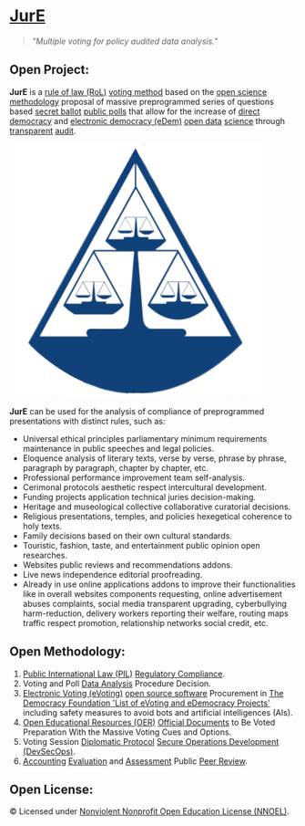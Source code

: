 # [JurE](https://operarioribeiro.github.com/JurE)

> _"Multiple voting for policy audited data analysis."_

## Open Project:

**JurE** is a [rule of law (RoL)](https://en.wikipedia.org/wiki/Rule_of_law) [voting method](https://en.wikipedia.org/wiki/Voting) based on the [open science](https://en.wikipedia.org/wiki/Open_science) [methodology](https://open-sci.github.io/2023-2024/slides/04.pdf) proposal of massive preprogrammed series of questions based [secret ballot](https://en.wikipedia.org/wiki/Secret_ballot) [public polls](https://en.wikipedia.org/wiki/Poll) that allow for the increase of [direct democracy](https://en.wikipedia.org/wiki/Direct_democracy) and [electronic democracy (eDem)](https://en.wikipedia.org/wiki/E-democracy) [open data](https://en.wikipedia.org/wiki/Open_data) [science](https://en.wikipedia.org/wiki/Data_science) through [transparent](https://en.wikipedia.org/wiki/Open_government#Transparency) [audit](https://en.wikipedia.org/wiki/Audit).

![image](https://github.com/operarioribeiro/JurE/blob/main/JurE.png)

**JurE** can be used for the analysis of compliance of preprogrammed presentations with distinct rules, such as:
- Universal ethical principles parliamentary minimum requirements maintenance in public speeches and legal policies.
- Eloquence analysis of literary texts, verse by verse, phrase by phrase, paragraph by paragraph, chapter by chapter, etc.
- Professional performance improvement team self-analysis.
- Cerimonal protocols aesthetic respect intercultural development.
- Funding projects application technical juries decision-making.
- Heritage and museological collective collaborative curatorial decisions.
- Religious presentations, temples, and policies hexegetical coherence to holy texts.
- Family decisions based on their own cultural standards.
- Touristic, fashion, taste, and entertainment public opinion open researches.
- Websites public reviews and recommendations addons.
- Live news independence editorial proofreading.
- Already in use online applications addons to improve their functionalities like in overall websites components requesting, online advertisement abuses complaints, social media transparent upgrading, cyberbullying harm-reduction, delivery workers reporting their welfare, routing maps traffic respect promotion, relationship networks social credit, etc.

## Open Methodology:

1. [Public International Law (PIL)](https://en.wikibooks.org/wiki/Public_International_Law) [Regulatory Compliance](https://en.wikipedia.org/wiki/Regulatory_compliance).
2. Voting and Poll [Data Analysis](https://en.wikipedia.org/wiki/Data_analysis) Procedure Decision. 
3. [Electronic Voting (eVoting)](https://en.wikipedia.org/wiki/Electronic_voting) [open source software](https://en.wikipedia.org/wiki/Open_source) Procurement in [The Democracy Foundation 'List of eVoting and eDemocracy Projects'](https://democracy.foundation/similar-projects) including safety measures to avoid bots and artificial intelligences (AIs).
4. [Open Educational Resources (OER)](https://en.wikipedia.org/wiki/Open_educational_resources) [Official Documents](https://en.wikipedia.org/wiki/Policy) to Be Voted Preparation With the Massive Voting Cues and Options.
5. Voting Session [Diplomatic Protocol](https://en.wikipedia.org/wiki/Protocol_(diplomacy)) [Secure Operations Development (DevSecOps)](https://en.wikipedia.org/wiki/DevOps#DevSecOps,_shifting_security_left).
6. [Accounting](https://en.wikipedia.org/wiki/Accounting) [Evaluation](https://en.wikipedia.org/wiki/Evaluation) and [Assessment](https://en.wikipedia.org/wiki/Assessment) Public [Peer Review](https://en.wikipedia.org/wiki/Peer_review).

## Open License:

© Licensed under [Nonviolent Nonprofit Open Education License (NNOEL)](https://dx.doi.org/10.17504/protocols.io.bp2l6zkbzgqe/v1).